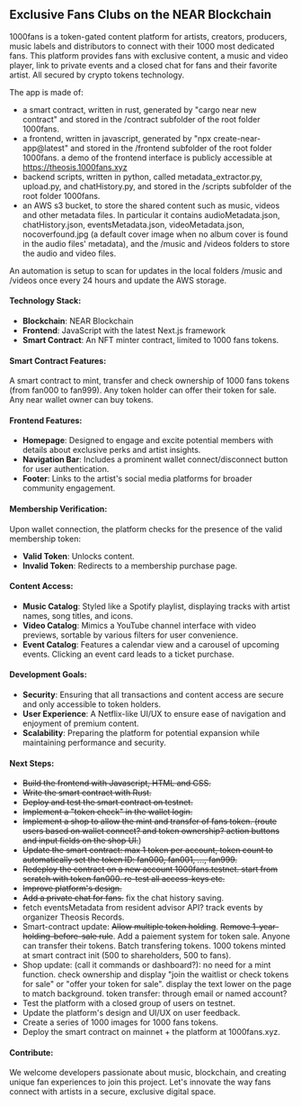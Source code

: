 ## Exclusive Fans Clubs on the NEAR Blockchain
1000fans is a token-gated content platform for artists, creators, producers, music labels and distributors to connect with their 1000 most dedicated fans. This platform provides fans with exclusive content, a music and video player, link to private events and a closed chat for fans and their favorite artist. All secured by crypto tokens technology.

The app is made of:
- a smart contract, written in rust, generated by "cargo near new contract" and stored in the /contract subfolder of the root folder 1000fans. 
- a frontend, written in javascript, generated by "npx create-near-app@latest" and stored in the /frontend subfolder of the root folder 1000fans. a demo of the frontend interface is publicly accessible at https://theosis.1000fans.xyz
- backend scripts, written in python, called metadata_extractor.py, upload.py, and chatHistory.py, and stored in the /scripts subfolder of the root folder 1000fans.
- an AWS s3 bucket, to store the shared content such as music, videos and other metadata files. In particular it contains audioMetadata.json, chatHistory.json, eventsMetadata.json, videoMetadata.json, nocoverfound.jpg (a default cover image when no album cover is found in the audio files' metadata), and the /music and /videos folders to store the audio and video files.

An automation is setup to scan for updates in the local folders /music and /videos once every 24 hours and update the AWS storage. 

#### Technology Stack:
- **Blockchain**: NEAR Blockchain
- **Frontend**: JavaScript with the latest Next.js framework
- **Smart Contract**: An NFT minter contract, limited to 1000 fans tokens.

#### Smart Contract Features: 
A smart contract to mint, transfer and check ownership of 1000 fans tokens (from fan000 to fan999). Any token holder can offer their token for sale. Any near wallet owner can buy tokens.

#### Frontend Features:
- **Homepage**: Designed to engage and excite potential members with details about exclusive perks and artist insights.
- **Navigation Bar**: Includes a prominent wallet connect/disconnect button for user authentication.
- **Footer**: Links to the artist's social media platforms for broader community engagement.

#### Membership Verification:
Upon wallet connection, the platform checks for the presence of the valid membership token:
- **Valid Token**: Unlocks content.
- **Invalid Token**: Redirects to a membership purchase page.

#### Content Access:
- **Music Catalog**: Styled like a Spotify playlist, displaying tracks with artist names, song titles, and icons.
- **Video Catalog**: Mimics a YouTube channel interface with video previews, sortable by various filters for user convenience.
- **Event Catalog**: Features a calendar view and a carousel of upcoming events. Clicking an event card leads to a ticket purchase.

#### Development Goals:
- **Security**: Ensuring that all transactions and content access are secure and only accessible to token holders.
- **User Experience**: A Netflix-like UI/UX to ensure ease of navigation and enjoyment of premium content.
- **Scalability**: Preparing the platform for potential expansion while maintaining performance and security.

#### Next Steps:
- ~~Build the frontend with Javascript, HTML and CSS.~~
- ~~Write the smart contract with Rust.~~
- ~~Deploy and test the smart contract on testnet.~~
- ~~Implement a "token check" in the wallet login.~~
- ~~Implement a shop to allow the mint and transfer of fans token. (route users based on wallet connect? and token ownership? action buttons and input fields on the shop UI.~~)
- ~~Update the smart contract: max 1 token per account, token count to automatically set the token ID: fan000, fan001, ..., fan999.~~ 
- ~~Redeploy the contract on a new account 1000fans.testnet. start from scratch with token fan000. re-test all access-keys etc.~~
- ~~Improve platform's design.~~
- ~~Add a private chat for fans.~~ fix the chat history saving. 
- fetch eventsMetadata from resident advisor API? track events by organizer Theosis Records.
- Smart-contract update:  ~~Allow multiple token holding~~. ~~Remove 1-year-holding-before-sale rule~~. Add a paiement system for token sale. Anyone can transfer their tokens. Batch transfering tokens. 1000 tokens minted at smart contract init (500 to shareholders, 500 to fans). 
- Shop update: (call it commands or dashboard?): no need for a mint function. check ownership and display "join the waitlist or check tokens for sale" or "offer your token for sale". display the text lower on the page to match background. token transfer: through email or named account?
- Test the platform with a closed group of users on testnet.
- Update the platform's design and UI/UX on user feedback.
- Create a series of 1000 images for 1000 fans tokens.
- Deploy the smart contract on mainnet + the platform at 1000fans.xyz.


#### Contribute:
We welcome developers passionate about music, blockchain, and creating unique fan experiences to join this project. Let's innovate the way fans connect with artists in a secure, exclusive digital space.